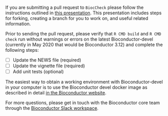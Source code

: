 If you are submitting a pull request to `BiocCheck` please follow the instructions outlined in [this presentation](https://docs.google.com/presentation/d/1DkN2WVPOMVGqUtlSSrWbx6IMjtGP_cEHoE3nfOEnD68/edit#slide=id.p). This presentation includes steps for forking, creating a branch for you to work on, and useful related information.

Prior to sending the pull request, please verify that `R CMD build` and `R CMD check` run without warnings or errors on the latest Bioconductor-devel (currently in May 2020 that would be Bioconductor 3.12) and complete the following steps:

* [ ] Update the NEWS file (required)
* [ ] Update the vignette file (required)
* [ ] Add unit tests (optional)

The easiest way to obtain a working environment with Bioconductor-devel in your computer is to use the Bioconductor devel docker image as described in detail [in the Bioconductor website](https://www.bioconductor.org/help/docker/).

For more questions, please get in touch with the Bioconductor core team through the [Bioconductor Slack workspace](https://bioc-community.herokuapp.com/).
